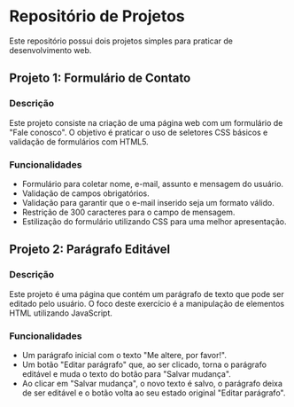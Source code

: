 # Repositório de Projetos

Este repositório possui dois projetos simples para praticar de desenvolvimento web.

## Projeto 1: Formulário de Contato

### Descrição

Este projeto consiste na criação de uma página web com um formulário de "Fale conosco". O objetivo é praticar o uso de seletores CSS básicos e validação de formulários com HTML5.

### Funcionalidades

* Formulário para coletar nome, e-mail, assunto e mensagem do usuário.
* Validação de campos obrigatórios.
* Validação para garantir que o e-mail inserido seja um formato válido.
* Restrição de 300 caracteres para o campo de mensagem.
* Estilização do formulário utilizando CSS para uma melhor apresentação.

## Projeto 2: Parágrafo Editável

### Descrição

Este projeto é uma página que contém um parágrafo de texto que pode ser editado pelo usuário. O foco deste exercício é a manipulação de elementos HTML utilizando JavaScript.

### Funcionalidades

* Um parágrafo inicial com o texto "Me altere, por favor!".
* Um botão "Editar parágrafo" que, ao ser clicado, torna o parágrafo editável e muda o texto do botão para "Salvar mudança".
* Ao clicar em "Salvar mudança", o novo texto é salvo, o parágrafo deixa de ser editável e o botão volta ao seu estado original "Editar parágrafo".